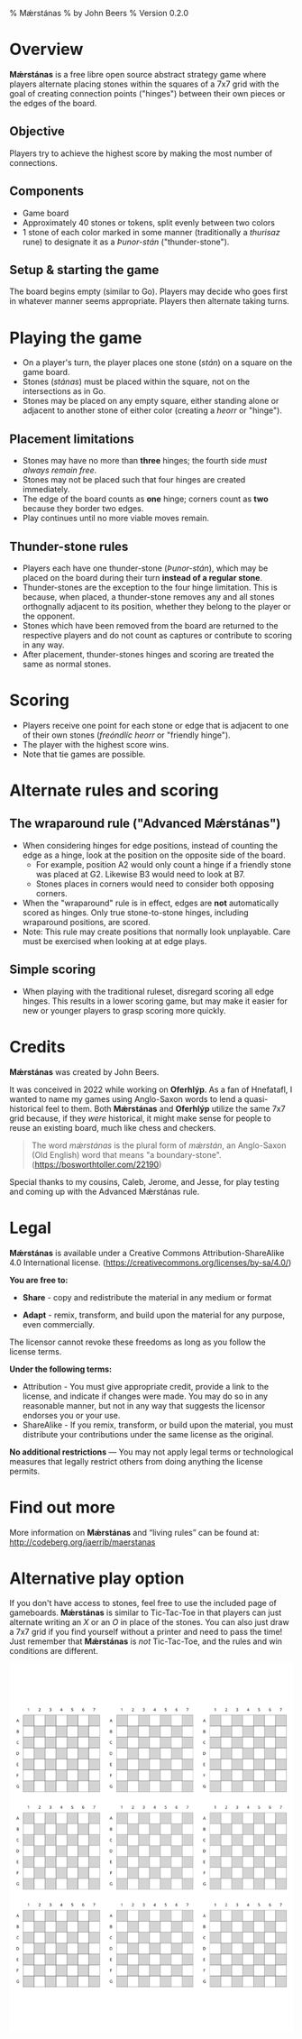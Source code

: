 % Mǽrstánas
% by John Beers
% Version 0.2.0

# Overview

**Mǽrstánas** is a free libre open source abstract strategy game where players alternate placing stones within the squares of a 7x7 grid with the goal of creating connection points ("hinges") between their own pieces or the edges of the board.

## Objective

Players try to achieve the highest score by making the most number of connections.

## Components

- Game board
- Approximately 40 stones or tokens, split evenly between two colors
- 1 stone of each color marked in some manner (traditionally a *thurisaz* rune) to designate it as a *Þunor-stán* ("thunder-stone").

## Setup & starting the game

The board begins empty (similar to Go). Players may decide who goes first in whatever manner seems appropriate. Players then alternate taking turns.

# Playing the game

- On a player's turn, the player places one stone (*stán*) on a square on the game board.
- Stones (*stánas*) must be placed within the square, not on the intersections as in Go.
- Stones may be placed on any empty square, either standing alone or adjacent to another stone of either color (creating a *heorr* or "hinge").

## Placement limitations

- Stones may have no more than **three** hinges; the fourth side *must always remain free*.
- Stones may not be placed such that four hinges are created immediately.
- The edge of the board counts as **one** hinge; corners count as **two** because they border two edges.
- Play continues until no more viable moves remain.

## Thunder-stone rules

- Players each have one thunder-stone (*Þunor-stán*), which may be placed on the board during their turn **instead of a regular stone**.
- Thunder-stones are the exception to the four hinge limitation. This is because, when placed, a thunder-stone removes any and all stones orthognally adjacent to its position, whether they belong to the player or the opponent.
- Stones which have been removed from the board are returned to the respective players and do not count as captures or contribute to scoring in any way.
- After placement, thunder-stones hinges and scoring are treated the same as normal stones.

# Scoring

- Players receive one point for each stone or edge that is adjacent to one of their own stones (*freóndlíc heorr* or "friendly hinge").
- The player with the highest score wins.
- Note that tie games are possible.

# Alternate rules and scoring

## The wraparound rule ("Advanced Mǽrstánas")

- When considering hinges for edge positions, instead of counting the edge as a hinge, look at the position on the opposite side of the board.
  - For example, position A2 would only count a hinge if a friendly stone was placed at G2. Likewise B3 would need to look at B7.
  - Stones places in corners would need to consider both opposing corners.
- When the "wraparound" rule is in effect, edges are **not** automatically scored as hinges. Only true stone-to-stone hinges, including wraparound positions, are scored.
- Note: This rule may create positions that normally look unplayable. Care must be exercised when looking at at edge plays.

## Simple scoring

- When playing with the traditional ruleset, disregard scoring all edge hinges. This results in a lower scoring game, but may make it easier for new or younger players to grasp scoring more quickly.

# Credits

**Mǽrstánas** was created by John Beers.

It was conceived in 2022 while working on **Oferhlýp**. As a fan of Hnefatafl, I wanted to name my games using Anglo-Saxon words to lend a quasi-historical feel to them. Both **Mǽrstánas** and **Oferhlýp** utilize the same 7x7 grid because, if they *were* historical, it might make sense for people to reuse an existing board, much like chess and checkers.

> The word *mǽrstánas* is the plural form of *mǽrstán*, an Anglo-Saxon (Old English) word that means "a boundary-stone".
> (<https://bosworthtoller.com/22190>)

Special thanks to my cousins, Caleb, Jerome, and Jesse, for play testing and coming up with the Advanced Mǽrstánas rule.

# Legal

**Mǽrstánas** is available under a Creative Commons Attribution-ShareAlike 4.0 International license. (<https://creativecommons.org/licenses/by-sa/4.0/>)

**You are free to:**

- **Share** - copy and redistribute the material in any medium or format

- **Adapt** - remix, transform, and build upon the material for any purpose, even commercially.

The licensor cannot revoke these freedoms as long as you follow the license terms.

**Under the following terms:**

- Attribution - You must give appropriate credit, provide a link to the license, and indicate if changes were made. You may do so in any reasonable manner, but not in any way that suggests the licensor endorses you or your use.
- ShareAlike - If you remix, transform, or build upon the material, you must distribute your contributions under the same license as the original.

**No additional restrictions** — You may not apply legal terms or technological measures that legally restrict others from doing anything the license permits.

# Find out more

More information on **Mǽrstánas** and “living rules” can be found at: <http://codeberg.org/jaerrib/maerstanas>

# Alternative play option

If you don't have access to stones, feel free to use the included page of gameboards. **Mǽrstánas** is similar to Tic-Tac-Toe in that players can just alternate writing an *X* or an *O* in place of the stones. You can also just draw a 7x7 grid if you find yourself without a printer and need to pass the time! Just remember that **Mǽrstánas** is *not* Tic-Tac-Toe, and the rules and win conditions are different.

![image of several small boards](../assets/svg/mini-boards.svg)
